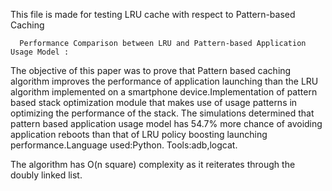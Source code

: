 This file is made for testing LRU cache with respect to Pattern-based Caching

      Performance Comparison between LRU and Pattern-based Application Usage Model : 
  
  The objective of this paper was to prove that Pattern based caching algorithm improves the performance of application launching than the LRU algorithm implemented on a smartphone device.Implementation of pattern based stack optimization module that makes use of usage patterns in optimizing the performance of the stack. The simulations determined that pattern based application usage model has 54.7% more chance of avoiding application reboots than that of LRU policy boosting launching performance.Language used:Python. Tools:adb,logcat.

The algorithm has O(n square) complexity as it reiterates through the doubly linked list.
